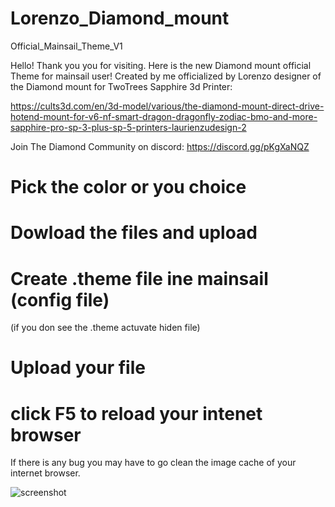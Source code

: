 # Lorenzo_Diamond_mount
Official_Mainsail_Theme_V1

Hello! Thank you you for visiting. Here is the new Diamond mount official Theme for mainsail user!
Created by me officialized by Lorenzo designer of the Diamond mount for TwoTrees Sapphire 3d Printer:

https://cults3d.com/en/3d-model/various/the-diamond-mount-direct-drive-hotend-mount-for-v6-nf-smart-dragon-dragonfly-zodiac-bmo-and-more-sapphire-pro-sp-3-plus-sp-5-printers-laurienzudesign-2

Join The Diamond Community on discord: https://discord.gg/pKgXaNQZ

# Pick the color or you choice 
# Dowload the files and upload
# Create .theme file ine mainsail (config file) 
(if you don see the .theme actuvate hiden file)
# Upload your file
# click F5 to reload your intenet browser

If there is any bug you may have to go clean the image cache of your internet browser.

![screenshot](https://user-images.githubusercontent.com/60906586/158918799-2cbb33f0-ae31-4b79-976a-afd88f311f28.jpg)
